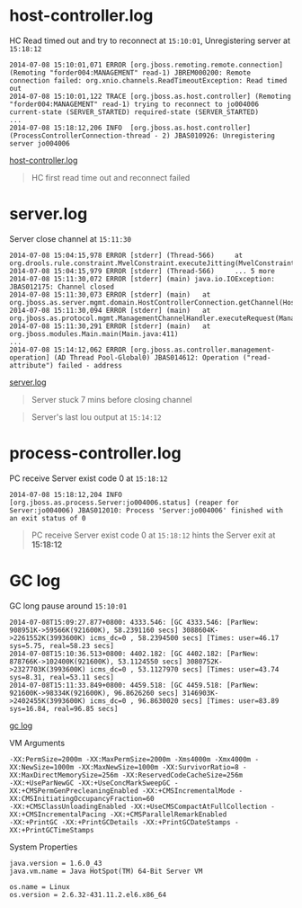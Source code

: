 # host-controller.log

HC Read timed out and try to reconnect at `15:10:01`, Unregistering server at `15:18:12`

~~~
2014-07-08 15:10:01,071 ERROR [org.jboss.remoting.remote.connection] (Remoting "forder004:MANAGEMENT" read-1) JBREM000200: Remote connection failed: org.xnio.channels.ReadTimeoutException: Read timed out
2014-07-08 15:10:01,122 TRACE [org.jboss.as.host.controller] (Remoting "forder004:MANAGEMENT" read-1) trying to reconnect to jo004006 current-state (SERVER_STARTED) required-state (SERVER_STARTED)
...
2014-07-08 15:18:12,206 INFO  [org.jboss.as.host.controller] (ProcessControllerConnection-thread - 2) JBAS010926: Unregistering server jo004006
~~~

[host-controller.log](host-controller-log)

> HC first read time out and reconnect failed

# server.log

Server close channel at `15:11:30`

~~~
2014-07-08 15:04:15,978 ERROR [stderr] (Thread-566) 	at org.drools.rule.constraint.MvelConstraint.executeJitting(MvelConstraint.java:217)
2014-07-08 15:04:15,979 ERROR [stderr] (Thread-566) 	... 5 more
2014-07-08 15:11:30,072 ERROR [stderr] (main) java.io.IOException: JBAS012175: Channel closed
2014-07-08 15:11:30,073 ERROR [stderr] (main) 	at org.jboss.as.server.mgmt.domain.HostControllerConnection.getChannel(HostControllerConnection.java:100)
2014-07-08 15:11:30,094 ERROR [stderr] (main) 	at org.jboss.as.protocol.mgmt.ManagementChannelHandler.executeRequest(ManagementChannelHandler.java:115)
2014-07-08 15:11:30,291 ERROR [stderr] (main) 	at org.jboss.modules.Main.main(Main.java:411)
...
2014-07-08 15:14:12,062 ERROR [org.jboss.as.controller.management-operation] (AD Thread Pool-Global0) JBAS014612: Operation ("read-attribute") failed - address
~~~ 

[server.log](server-log)

> Server stuck 7 mins before closing channel

> Server's last lou output at `15:14:12`

# process-controller.log

PC receive Server exist code 0 at `15:18:12`

~~~
2014-07-08 15:18:12,204 INFO  [org.jboss.as.process.Server:jo004006.status] (reaper for Server:jo004006) JBAS012010: Process 'Server:jo004006' finished with an exit status of 0
~~~

> PC receive Server exist code 0 at `15:18:12` hints the Server exit at **15:18:12**

# GC log

GC long pause around `15:10:01`

~~~
2014-07-08T15:09:27.877+0800: 4333.546: [GC 4333.546: [ParNew: 908951K->59566K(921600K), 58.2391160 secs] 3088604K->2261552K(3993600K) icms_dc=0 , 58.2394500 secs] [Times: user=46.17 sys=5.75, real=58.23 secs] 
2014-07-08T15:10:36.513+0800: 4402.182: [GC 4402.182: [ParNew: 878766K->102400K(921600K), 53.1124550 secs] 3080752K->2327703K(3993600K) icms_dc=0 , 53.1127970 secs] [Times: user=43.74 sys=8.31, real=53.11 secs] 
2014-07-08T15:11:33.849+0800: 4459.518: [GC 4459.518: [ParNew: 921600K->98334K(921600K), 96.8626260 secs] 3146903K->2402455K(3993600K) icms_dc=0 , 96.8630020 secs] [Times: user=83.89 sys=16.84, real=96.85 secs] 
~~~

[gc log](gc-log)

VM Arguments

~~~
-XX:PermSize=2000m -XX:MaxPermSize=2000m -Xms4000m -Xmx4000m -XX:NewSize=1000m -XX:MaxNewSize=1000m -XX:SurvivorRatio=8 -XX:MaxDirectMemorySize=256m -XX:ReservedCodeCacheSize=256m 
-XX:+UseParNewGC -XX:+UseConcMarkSweepGC -XX:+CMSPermGenPrecleaningEnabled -XX:+CMSIncrementalMode -XX:CMSInitiatingOccupancyFraction=60 
-XX:+CMSClassUnloadingEnabled -XX:+UseCMSCompactAtFullCollection -XX:+CMSIncrementalPacing -XX:+CMSParallelRemarkEnabled 
-XX:+PrintGC -XX:+PrintGCDetails -XX:+PrintGCDateStamps -XX:+PrintGCTimeStamps
~~~

System Properties

~~~
java.version = 1.6.0_43
java.vm.name = Java HotSpot(TM) 64-Bit Server VM

os.name = Linux
os.version = 2.6.32-431.11.2.el6.x86_64
~~~
